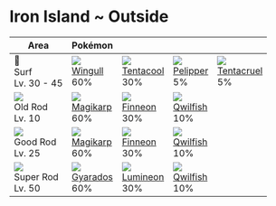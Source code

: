 # Iron Island ~ Outside

Area                                  | Pokémon                         | &nbsp;                           | &nbsp;                          | &nbsp;                           | 
---                                   | ---                             | ---                              | ---                             | ---                              | 
🌊<br> Surf<br>Lv. 30 - 45             | ![][278]<br> [Wingull]<br> 60%  | ![][072]<br> [Tentacool]<br> 30% | ![][279]<br> [Pelipper]<br> 5%  | ![][073]<br> [Tentacruel]<br> 5% | 
![][old-rod]<br>Old Rod<br>Lv. 10     | ![][129]<br> [Magikarp]<br> 60% | ![][456]<br> [Finneon]<br> 30%   | ![][211]<br> [Qwilfish]<br> 10% | &nbsp;                           | 
![][good-rod]<br>Good Rod<br>Lv. 25   | ![][129]<br> [Magikarp]<br> 60% | ![][456]<br> [Finneon]<br> 30%   | ![][211]<br> [Qwilfish]<br> 10% | &nbsp;                           | 
![][super-rod]<br>Super Rod<br>Lv. 50 | ![][130]<br> [Gyarados]<br> 60% | ![][457]<br> [Lumineon]<br> 30%  | ![][211]<br> [Qwilfish]<br> 10% | &nbsp;                           | 

[Tentacool]: ../../pokemon_changes/072/
[Tentacruel]: ../../pokemon_changes/073/
[Magikarp]: ../../pokemon_changes/129/
[Gyarados]: ../../pokemon_changes/130/
[Qwilfish]: ../../pokemon_changes/211/
[Wingull]: ../../pokemon_changes/278/
[Pelipper]: ../../pokemon_changes/279/
[Finneon]: ../../pokemon_changes/456/
[Lumineon]: ../../pokemon_changes/457/
[good-rod]: ../img/items/good-rod.png
[old-rod]: ../img/items/old-rod.png
[super-rod]: ../img/items/super-rod.png
[072]: ../img/pokemon/072.png
[073]: ../img/pokemon/073.png
[129]: ../img/pokemon/129.png
[130]: ../img/pokemon/130.png
[211]: ../img/pokemon/211.png
[278]: ../img/pokemon/278.png
[279]: ../img/pokemon/279.png
[456]: ../img/pokemon/456.png
[457]: ../img/pokemon/457.png
